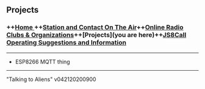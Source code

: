 
  

## Projects
### ++[Home ](index.md) ++[Station and Contact On The Air](ontheair.md)++[Online Radio Clubs & Organizations](hclubs.md)++[Projects](you are here)++[JS8Call Operating Suggestions and Information](js8opsuggestions.md)
---
 -   ESP8266 MQTT thing


---
  "Talking to Aliens"
v042120200900
<!--stackedit_data:
eyJoaXN0b3J5IjpbLTgxNTkxMjc2Miw4NjQwMjcyNTNdfQ==
-->